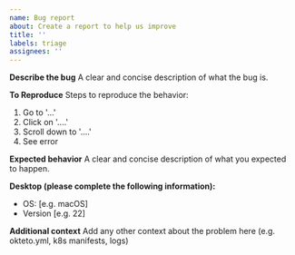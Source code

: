 ```yaml
---
name: Bug report
about: Create a report to help us improve
title: ''
labels: triage
assignees: ''
---
```


**Describe the bug**
A clear and concise description of what the bug is.

**To Reproduce**
Steps to reproduce the behavior:

1. Go to '...'
2. Click on '....'
3. Scroll down to '....'
4. See error

**Expected behavior**
A clear and concise description of what you expected to happen.

**Desktop (please complete the following information):**

- OS: [e.g. macOS]
- Version [e.g. 22]

**Additional context**
Add any other context about the problem here (e.g. okteto.yml, k8s manifests, logs)

